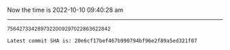 Now the time is 2022-10-10 09:40:28 am

---

<small>7564273342897322009297022863622842</small>

```txt
Latest commit SHA is: 20e6cf17bef467b990794bf96e2f89a5ed321f07
```
